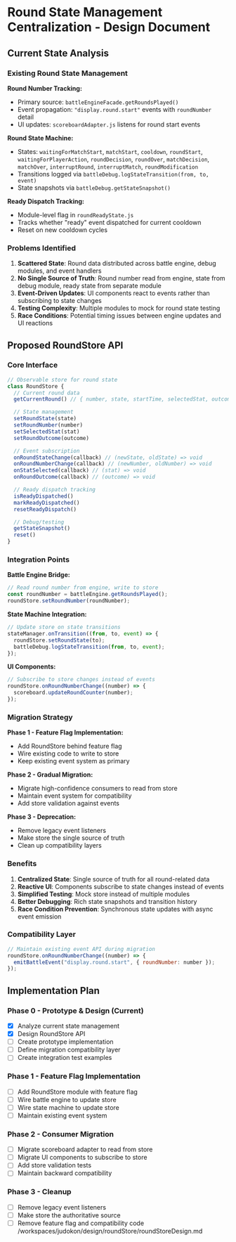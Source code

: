 # Round State Management Centralization - Design Document

## Current State Analysis

### Existing Round State Management

**Round Number Tracking:**

- Primary source: `battleEngineFacade.getRoundsPlayed()`
- Event propagation: `"display.round.start"` events with `roundNumber` detail
- UI updates: `scoreboardAdapter.js` listens for round start events

**Round State Machine:**

- States: `waitingForMatchStart`, `matchStart`, `cooldown`, `roundStart`, `waitingForPlayerAction`, `roundDecision`, `roundOver`, `matchDecision`, `matchOver`, `interruptRound`, `interruptMatch`, `roundModification`
- Transitions logged via `battleDebug.logStateTransition(from, to, event)`
- State snapshots via `battleDebug.getStateSnapshot()`

**Ready Dispatch Tracking:**

- Module-level flag in `roundReadyState.js`
- Tracks whether "ready" event dispatched for current cooldown
- Reset on new cooldown cycles

### Problems Identified

1. **Scattered State**: Round data distributed across battle engine, debug modules, and event handlers
2. **No Single Source of Truth**: Round number read from engine, state from debug module, ready state from separate module
3. **Event-Driven Updates**: UI components react to events rather than subscribing to state changes
4. **Testing Complexity**: Multiple modules to mock for round state testing
5. **Race Conditions**: Potential timing issues between engine updates and UI reactions

## Proposed RoundStore API

### Core Interface

```javascript
// Observable store for round state
class RoundStore {
  // Current round data
  getCurrentRound() // { number, state, startTime, selectedStat, outcome }

  // State management
  setRoundState(state)
  setRoundNumber(number)
  setSelectedStat(stat)
  setRoundOutcome(outcome)

  // Event subscription
  onRoundStateChange(callback) // (newState, oldState) => void
  onRoundNumberChange(callback) // (newNumber, oldNumber) => void
  onStatSelected(callback) // (stat) => void
  onRoundOutcome(callback) // (outcome) => void

  // Ready dispatch tracking
  isReadyDispatched()
  markReadyDispatched()
  resetReadyDispatch()

  // Debug/testing
  getStateSnapshot()
  reset()
}
```

### Integration Points

**Battle Engine Bridge:**

```javascript
// Read round number from engine, write to store
const roundNumber = battleEngine.getRoundsPlayed();
roundStore.setRoundNumber(roundNumber);
```

**State Machine Integration:**

```javascript
// Update store on state transitions
stateManager.onTransition((from, to, event) => {
  roundStore.setRoundState(to);
  battleDebug.logStateTransition(from, to, event);
});
```

**UI Components:**

```javascript
// Subscribe to store changes instead of events
roundStore.onRoundNumberChange((number) => {
  scoreboard.updateRoundCounter(number);
});
```

### Migration Strategy

**Phase 1 - Feature Flag Implementation:**

- Add RoundStore behind feature flag
- Wire existing code to write to store
- Keep existing event system as primary

**Phase 2 - Gradual Migration:**

- Migrate high-confidence consumers to read from store
- Maintain event system for compatibility
- Add store validation against events

**Phase 3 - Deprecation:**

- Remove legacy event listeners
- Make store the single source of truth
- Clean up compatibility layers

### Benefits

1. **Centralized State**: Single source of truth for all round-related data
2. **Reactive UI**: Components subscribe to state changes instead of events
3. **Simplified Testing**: Mock store instead of multiple modules
4. **Better Debugging**: Rich state snapshots and transition history
5. **Race Condition Prevention**: Synchronous state updates with async event emission

### Compatibility Layer

```javascript
// Maintain existing event API during migration
roundStore.onRoundNumberChange((number) => {
  emitBattleEvent("display.round.start", { roundNumber: number });
});
```

## Implementation Plan

### Phase 0 - Prototype & Design (Current)

- [x] Analyze current state management
- [x] Design RoundStore API
- [ ] Create prototype implementation
- [ ] Define migration compatibility layer
- [ ] Create integration test examples

### Phase 1 - Feature Flag Implementation

- [ ] Add RoundStore module with feature flag
- [ ] Wire battle engine to update store
- [ ] Wire state machine to update store
- [ ] Maintain existing event system

### Phase 2 - Consumer Migration

- [ ] Migrate scoreboard adapter to read from store
- [ ] Migrate UI components to subscribe to store
- [ ] Add store validation tests
- [ ] Maintain backward compatibility

### Phase 3 - Cleanup

- [ ] Remove legacy event listeners
- [ ] Make store the authoritative source
- [ ] Remove feature flag and compatibility code</content>
      <parameter name="filePath">/workspaces/judokon/design/roundStore/roundStoreDesign.md
